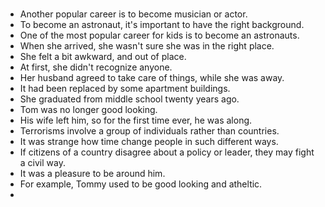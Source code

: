 # 

- Another popular career is to become musician or actor.
- To become an astronaut, it's important to have the right background.
- One of the most popular career for kids is to become an astronauts.
- When she arrived, she wasn't sure she was in the right place.
- She felt a bit awkward, and out of place.
- At first, she didn't recognize anyone.
- Her husband agreed to take care of things, while she was away.
- It had been replaced by some apartment buildings.
- She graduated from middle school twenty years ago.
- Tom was no longer good looking.
- His wife left him, so for the first time ever, he was along.
- Terrorisms involve a group of individuals rather than countries.
- It was strange how time change people in such different ways.
- If citizens of a country disagree about a policy or leader, they may fight a civil way.
- It was a pleasure to be around him.
- For example, Tommy used to be good looking and atheltic.
- 
